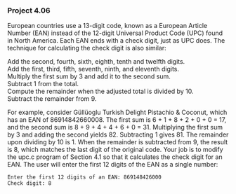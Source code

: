 ### Project 4.06
European countries use a 13-digit code, known as a European Article Number (EAN)
instead of the 12-digit Universal Product Code (UPC) found in North America.
Each EAN ends with a check digit, just as UPC does. The technique for
calculating the check digit is also similar:

Add the second, fourth, sixth, eighth, tenth and twelfth digits.  
Add the first, third, fifth, seventh, ninth, and eleventh digits.  
Multiply the first sum by 3 and add it to the second sum.  
Subtract 1 from the total.  
Compute the remainder when the adjusted total is divided by 10.  
Subtract the remainder from 9.

For example, consider Güllüoglu Turkish Delight Pistachio & Coconut, which has
an EAN of 86914842660008. The first sum is 6 + 1 + 8 + 2 + 0 + 0 = 17, and the
second sum is 8 + 9 + 4 + 4 + 6 + 0 = 31. Multiplying the first sum by 3 and
adding the second yields 82. Subtracting 1 gives 81. The remainder upon dividing
by 10 is 1. When the remainder is subtracted from 9, the result is 8, which
matches the last digit of the original code. Your job is to modify the upc.c
program of Section 4.1 so that it calculates the check digit for an EAN. The
user will enter the first 12 digits of the EAN as a single number:

```
Enter the first 12 digits of an EAN: 869148426000
Check digit: 8
```